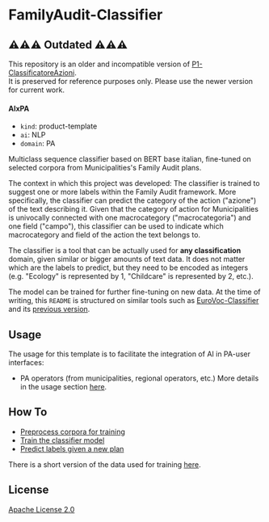 #  FamilyAudit-Classifier
## ⚠️⚠️⚠️ Outdated ⚠️⚠️⚠️

This repository is an older and incompatible version of [P1-ClassificatoreAzioni]([https://github.com/YourUser/NewRepoName](https://github.com/FluveFV/P1-ClassificatoreAzioni.git)).  
It is preserved for reference purposes only. Please use the newer version for current work.


#### AIxPA

-   `kind`: product-template
-   `ai`: NLP
-   `domain`: PA

Multiclass sequence classifier based on BERT base italian, fine-tuned on selected corpora from Municipalities's Family Audit plans. 

The context in which this project was developed:
The classifier is trained to suggest one or more labels within the Family Audit framework. More specifically, the classifier can predict the category of the action ("azione") of the text describing it.
Given that the category of action for Municipalities is univocally connected with one macrocategory ("macrocategoria") and one field ("campo"), this classifier can be used to indicate which macrocategory and field of the action the text belongs to. 

The classifier is a tool that can be actually used for **any classification** domain, given similar or bigger amounts of text data. It does not matter which are the labels to predict, but they need to be encoded as integers (e.g. "Ecology" is represented by 1, "Childcare" is represented by 2, etc.). 

The model can be trained for further fine-tuning on new data. 
At the time of writing, this ```README``` is structured on similar tools such as [EuroVoc-Classifier](https://github.com/tn-aixpa/eurovoc-classifier/blob/main/README.md) and its [previous version](https://github.com/bocchilorenzo/AutoEuroVoc/blob/main/README.md).


## Usage

The usage for this template is to facilitate the integration of AI in PA-user interfaces:
- PA operators (from municipalities, regional operators, etc.)
More details in the usage section [here](./docs/howto).


## How To

-   [Preprocess corpora for training](./src/preprocess.ipynb)
-   [Train the classifier model](./docs/howto/train.md)
-   [Predict labels given a new plan](./docs/howto/predict.md)

There is a short version of the data used for training [here](./src/addestramento.gzip).

## License

[Apache License 2.0](./LICENSE)

